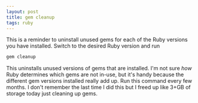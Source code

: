 ```yaml
---
layout: post
title: gem cleanup
tags: ruby
---
```


This is a reminder to uninstall unused gems for each of the Ruby versions you have installed. Switch to the desired Ruby version and run

```bash
gem cleanup
```

This uninstalls unused versions of gems that are installed. I'm not sure _how_ Ruby determines which gems are not in-use, but it's handy because the different gem versions installed really add up. Run this command every few months. I don't remember the last time I did this but I freed up like 3+GB of storage today just cleaning up gems.
